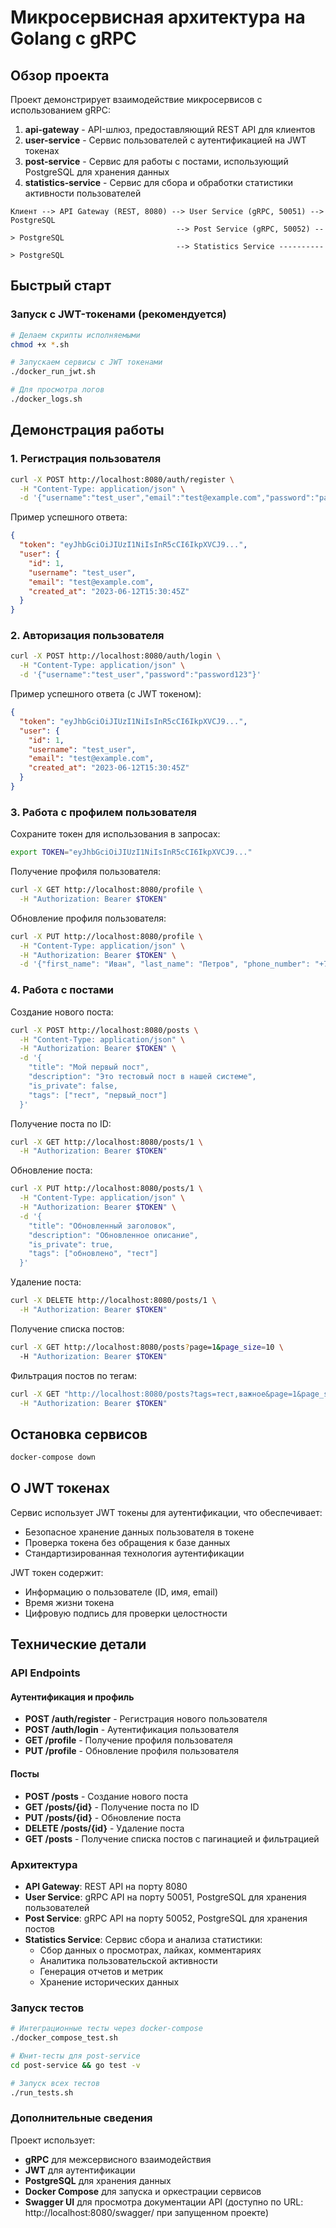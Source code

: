 # Микросервисная архитектура на Golang с gRPC

## Обзор проекта

Проект демонстрирует взаимодействие микросервисов с использованием gRPC:

1. **api-gateway** - API-шлюз, предоставляющий REST API для клиентов
2. **user-service** - Сервис пользователей с аутентификацией на JWT токенах
3. **post-service** - Сервис для работы с постами, использующий PostgreSQL для хранения данных
4. **statistics-service** - Сервис для сбора и обработки статистики активности пользователей

```
Клиент --> API Gateway (REST, 8080) --> User Service (gRPC, 50051) --> PostgreSQL
                                     --> Post Service (gRPC, 50052) --> PostgreSQL
                                     --> Statistics Service ----------> PostgreSQL
```

## Быстрый старт

### Запуск с JWT-токенами (рекомендуется)

```bash
# Делаем скрипты исполняемыми
chmod +x *.sh

# Запускаем сервисы с JWT токенами
./docker_run_jwt.sh

# Для просмотра логов
./docker_logs.sh
```

## Демонстрация работы

### 1. Регистрация пользователя

```bash
curl -X POST http://localhost:8080/auth/register \
  -H "Content-Type: application/json" \
  -d '{"username":"test_user","email":"test@example.com","password":"password123"}'
```

Пример успешного ответа:
```json
{
  "token": "eyJhbGciOiJIUzI1NiIsInR5cCI6IkpXVCJ9...",
  "user": {
    "id": 1,
    "username": "test_user",
    "email": "test@example.com",
    "created_at": "2023-06-12T15:30:45Z"
  }
}
```

### 2. Авторизация пользователя

```bash
curl -X POST http://localhost:8080/auth/login \
  -H "Content-Type: application/json" \
  -d '{"username":"test_user","password":"password123"}'
```

Пример успешного ответа (c JWT токеном):
```json
{
  "token": "eyJhbGciOiJIUzI1NiIsInR5cCI6IkpXVCJ9...",
  "user": {
    "id": 1,
    "username": "test_user",
    "email": "test@example.com",
    "created_at": "2023-06-12T15:30:45Z"
  }
}
```

### 3. Работа с профилем пользователя

Сохраните токен для использования в запросах:
```bash
export TOKEN="eyJhbGciOiJIUzI1NiIsInR5cCI6IkpXVCJ9..."
```

Получение профиля пользователя:
```bash
curl -X GET http://localhost:8080/profile \
  -H "Authorization: Bearer $TOKEN"
```

Обновление профиля пользователя:
```bash
curl -X PUT http://localhost:8080/profile \
  -H "Content-Type: application/json" \
  -H "Authorization: Bearer $TOKEN" \
  -d '{"first_name": "Иван", "last_name": "Петров", "phone_number": "+7 900 123-45-67"}'
```

### 4. Работа с постами

Создание нового поста:
```bash
curl -X POST http://localhost:8080/posts \
  -H "Content-Type: application/json" \
  -H "Authorization: Bearer $TOKEN" \
  -d '{
    "title": "Мой первый пост",
    "description": "Это тестовый пост в нашей системе",
    "is_private": false,
    "tags": ["тест", "первый_пост"]
  }'
```

Получение поста по ID:
```bash
curl -X GET http://localhost:8080/posts/1 \
  -H "Authorization: Bearer $TOKEN"
```

Обновление поста:
```bash
curl -X PUT http://localhost:8080/posts/1 \
  -H "Content-Type: application/json" \
  -H "Authorization: Bearer $TOKEN" \
  -d '{
    "title": "Обновленный заголовок",
    "description": "Обновленное описание",
    "is_private": true,
    "tags": ["обновлено", "тест"]
  }'
```

Удаление поста:
```bash
curl -X DELETE http://localhost:8080/posts/1 \
  -H "Authorization: Bearer $TOKEN"
```

Получение списка постов:
```bash
curl -X GET http://localhost:8080/posts?page=1&page_size=10 \
  -H "Authorization: Bearer $TOKEN"
```

Фильтрация постов по тегам:
```bash
curl -X GET "http://localhost:8080/posts?tags=тест,важное&page=1&page_size=10" \
  -H "Authorization: Bearer $TOKEN"
```

## Остановка сервисов

```bash
docker-compose down
```

## О JWT токенах

Сервис использует JWT токены для аутентификации, что обеспечивает:
- Безопасное хранение данных пользователя в токене
- Проверка токена без обращения к базе данных
- Стандартизированная технология аутентификации

JWT токен содержит:
- Информацию о пользователе (ID, имя, email)
- Время жизни токена
- Цифровую подпись для проверки целостности

## Технические детали

### API Endpoints

#### Аутентификация и профиль
- **POST /auth/register** - Регистрация нового пользователя
- **POST /auth/login** - Аутентификация пользователя
- **GET /profile** - Получение профиля пользователя
- **PUT /profile** - Обновление профиля пользователя

#### Посты
- **POST /posts** - Создание нового поста
- **GET /posts/{id}** - Получение поста по ID
- **PUT /posts/{id}** - Обновление поста
- **DELETE /posts/{id}** - Удаление поста
- **GET /posts** - Получение списка постов с пагинацией и фильтрацией

### Архитектура

- **API Gateway**: REST API на порту 8080
- **User Service**: gRPC API на порту 50051, PostgreSQL для хранения пользователей
- **Post Service**: gRPC API на порту 50052, PostgreSQL для хранения постов
- **Statistics Service**: Сервис сбора и анализа статистики:
  - Сбор данных о просмотрах, лайках, комментариях
  - Аналитика пользовательской активности
  - Генерация отчетов и метрик
  - Хранение исторических данных

### Запуск тестов

```bash
# Интеграционные тесты через docker-compose
./docker_compose_test.sh

# Юнит-тесты для post-service
cd post-service && go test -v

# Запуск всех тестов
./run_tests.sh
```

### Дополнительные сведения

Проект использует:
- **gRPC** для межсервисного взаимодействия
- **JWT** для аутентификации
- **PostgreSQL** для хранения данных
- **Docker Compose** для запуска и оркестрации сервисов
- **Swagger UI** для просмотра документации API (доступно по URL: http://localhost:8080/swagger/ при запущенном проекте)
